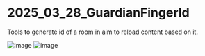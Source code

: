 # 2025_03_28_GuardianFingerId
Tools to generate id of a room in aim to reload content based on it.

![image](https://github.com/user-attachments/assets/baf3f11c-bdcd-4ee3-b301-244035aad24e)
![image](https://github.com/user-attachments/assets/72c659e5-4405-4c26-99da-879203e66559)
